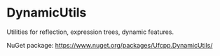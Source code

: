 # DynamicUtils

Utilities for reflection, expression trees, dynamic features.

NuGet package: https://www.nuget.org/packages/Ufcpp.DynamicUtils/
